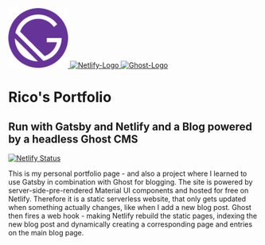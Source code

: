   <a href="https://www.gatsbyjs.org">
    <img height="120" alt="Gatsby-Logo" src="/src/images/technologies/gatsby.png" />
  </a>
  <a href="https://www.netlify.com">
    <img height="120" alt="Netlify-Logo" src="https://www.netlify.com/img/global/badges/netlify-color-bg.svg"/>
  </a>
  <a href="https://www.ghost.com">
    <img height="120" alt="Ghost-Logo" src="https://upload.wikimedia.org/wikipedia/commons/thumb/f/fa/Ghost-Logo.svg/128px-Ghost-Logo.svg.png">
  </a>

# Rico's Portfolio
## Run with Gatsby and Netlify and a Blog powered by a headless Ghost CMS
[![Netlify Status](https://api.netlify.com/api/v1/badges/41b3c4f9-5403-4937-9b4b-3939d5fb93f7/deploy-status)](https://app.netlify.com/sites/rtrebeljahr/deploys)

This is my personal portfolio page - and also a project where I learned to use Gatsby in combination with Ghost for blogging. 
The site is powered by server-side-pre-rendered Material UI components and hosted for free on Netlify. Therefore it is a static serverless website, that only gets updated when something actually changes, like when I add a new blog post. Ghost then fires a web hook - making Netlify rebuild the static pages, indexing the new blog post and dynamically creating a corresponding page and entries on the main blog page.



